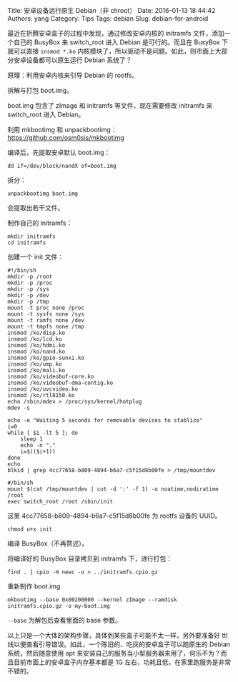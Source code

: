 Title: 安卓设备运行原生 Debian（非 chroot）
Date: 2016-01-13 18:44:42
Authors: yang
Category: Tips
Tags: debian
Slug: debian-for-android

最近在折腾安卓盒子的过程中发现，通过修改安卓内核的 initramfs 文件，添加一个自己的 BusyBox 来 switch\_root 进入 Debian 是可行的。而且在 BusyBox 下就可以直接 `insmod *.ko` 内核模块了，所以驱动不是问题。如此，则市面上大部分安卓设备都可以原生运行 Debian 系统了？

<!-- PELICAN_END_SUMMARY -->

原理：利用安卓内核来引导 Debian 的 rootfs。

拆解与打包 boot.img。

boot.img 包含了 zImage 和 initramfs 等文件，现在需要修改 initramfs 来 switch\_root 进入 Debian。

利用 mkbootimg 和 unpackbootimg：<https://github.com/osm0sis/mkbootimg>

编译后，先提取安卓默认 boot.img：

    dd if=/dev/block/nandX of=boot.img

拆分：

    unpackbootimg boot.img

会提取出若干文件。

制作自己的 initramfs：

    mkdir initramfs
    cd initramfs

创建一个 init 文件：

    #!/bin/sh
    mkdir -p /root
    mkdir -p /proc
    mkdir -p /sys
    mkdir -p /dev
    mkdir -p /tmp
    mount -t proc none /proc
    mount -t sysfs none /sys
    mount -t ramfs none /dev
    mount -t tmpfs none /tmp
    insmod /ko/disp.ko
    insmod /ko/lcd.ko
    insmod /ko/hdmi.ko
    insmod /ko/nand.ko
    insmod /ko/gpio-sunxi.ko
    insmod /ko/ump.ko
    insmod /ko/mali.ko
    insmod /ko/videobuf-core.ko
    insmod /ko/videobuf-dma-contig.ko
    insmod /ko/uvcvideo.ko
    insmod /ko/rtl8150.ko
    echo /sbin/mdev > /proc/sys/kernel/hotplug
    mdev -s

    echo -e "Waiting 5 seconds for removable devices to stablize"
    i=0
    while [ $i -lt 5 ]; do
        sleep 1
        echo -n "."
        i=$(($i+1))
    done
    echo
    blkid | grep 4cc77658-b809-4894-b6a7-c5f15d8b00fe > /tmp/mountdev

    #/bin/sh
    mount $(cat /tmp/mountdev | cut -d ':' -f 1) -o noatime,nodiratime /root
    exec switch_root /root /sbin/init

这里 4cc77658-b809-4894-b6a7-c5f15d8b00fe 为 rootfs 设备的 UUID。

    chmod u+x init

编译 BusyBox（不再赘述）。

将编译好的 BusyBox 目录拷贝到 initramfs 下，进行打包：

    find . | cpio -H newc -o > ../initramfs.cpio.gz

重新制作 boot.img

    mkbootimg --base 0x00200000 --kernel zImage --ramdisk initramfs.cpio.gz -o my-boot.img

`--base` 为解包后查看里面的 base 参数。

以上只是一个大体的架构步骤，具体到某些盒子可能不太一样，另外要准备好 ttl 线以便查看引导错误。如此，一个陈旧的、吃灰的安卓盒子可以跑原生的 Debian 系统，然后随意使用 apt 来安装自己的服务当小型服务器来用了，何乐不为？而且目前市面上的安卓盒子内存基本都是 1G 左右，功耗且低，在家里跑服务是非常不错的。
